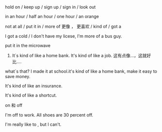 hold on / keep up / sign up / sign in / look out

in an hour / half an hour / one hour / an orange

not at all / put it in / more of 更像 ， 更喜欢 / kind of / got a

I got a cold / I don't have my licese, I'm more of a bus guy.

put it in the microwave

1. It`s kind of like a home bank.
   It's kind of like a job.
   这有点像...，这就好比....

what`s that? I made it at school.it's kind of like a home bank, make it easy to save money.

It's kind of like an insurance.

It's kind of like a shortcut.

on 和 off

I'm off to work.
All shoes are 30 percent off.

I'm really like to , but I can't.
